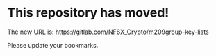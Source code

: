 # This repository has moved!

The new URL is: https://gitlab.com/NF6X_Crypto/m209group-key-lists

Please update your bookmarks.
